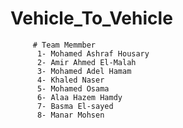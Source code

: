 # Vehicle_To_Vehicle
         # Team Memmber
          1- Mohamed Ashraf Housary
          2- Amir Ahmed El-Malah
          3- Mohamed Adel Hamam
          4- Khaled Naser
          5- Mohamed Osama
          6- Alaa Hazem Hamdy
          7- Basma El-sayed
          8- Manar Mohsen   
